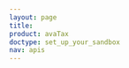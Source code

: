```yaml
---
layout: page
title: 
product: avaTax
doctype: set_up_your_sandbox
nav: apis
---
```

<style>
#error, #provisioning {
	display:none;
text-align:left;
}
.adn-wrapper {
margin-top:-100px;
}
</style>
<div class='adn-wrapper'>
<div id="provisioning">    
    <div class="panel panel-info">
        <div class="panel-heading">
            <h4 class="panel-title">
                <i class="fa fa-spinner fa-spin" style='margin: 0 auto'></i>&nbsp; Provisioning...</i>
            </h4>
        </div>
        
        <div class="panel-body">
            <p>Please wait while we provision your AvaTax free trial.</p>
     </div>
    </div>
</div>
<div id="error">    
    <div class="panel panel-danger">
        <div class="panel-heading">
            <h4 class="panel-title">
                <i class="fa fa-exclamation-triangle"></i>&nbsp; Oops, There Was A Problem Creating Your Account
            </h4>
        </div>
                    
        <div class="panel-body">
          
            <p>
                You just registered for a free trial of AvaTax, but our records indicate that this 
                email address was previously registered. So we invite you to either:
            </p>
            
            <ol>
                 <li>
                    Go back to <a href="https://admin-development.avalara.net">https://admin-development.avalara.net</a> 
                    and click the <strong>'Forgot Password'</strong> link.
                 </li>
                 <li> 
                    Or Call <strong>(206) 641-2609</strong> and ask for your sales representative.
                 </li>
            </ol>
        </div>
    </div>
</div>
[avaform template='freetrial']

<script src="http://resources.avlr.net/adn/adn.js?a=2"></script>

</div>
